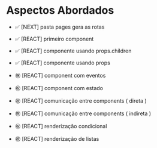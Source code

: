 # Aspectos Abordados

- ✅ [NEXT] pasta pages gera as rotas
- ✅ [REACT] primeiro component
- ✅ [REACT] componente usando props.children
- ✅ [REACT] componente usando props
- ㊗️ [REACT] component com eventos

- ㊗️ [REACT] component com estado
- ㊗️ [REACT] comunicação entre components ( direta )
- ㊗️ [REACT] comunicação entre components ( indireta )
- ㊗️ [REACT] renderização condicional
- ㊗️ [REACT] renderização de listas
